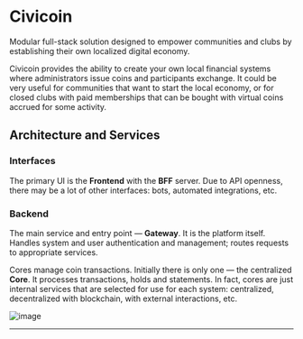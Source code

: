 # Civicoin

Modular full-stack solution designed to empower communities and clubs by establishing their own localized digital economy.

Civicoin provides the ability to create your own local financial systems where administrators issue coins and participants exchange. It could be very useful for communities that want to start the local economy, or for closed clubs with paid memberships that can be bought with virtual coins accrued for some activity.

## Architecture and Services

### Interfaces

The primary UI is the **Frontend** with the **BFF** server. Due to API openness, there may be a lot of other interfaces: bots, automated integrations, etc.

### Backend

The main service and entry point — **Gateway**. It is the platform itself. Handles system and user authentication and management; routes requests to appropriate services.

Cores manage coin transactions. Initially there is only one — the centralized **Core**. It processes transactions, holds and statements. In fact, cores are just internal services that are selected for use for each system: centralized, decentralized with blockchain, with external interactions, etc.

![image](https://github.com/user-attachments/assets/8b0e400d-1e31-490c-bcf5-8ff88d0d88e4)

---
